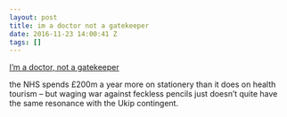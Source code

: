 ```yaml
---
layout: post
title: im a doctor not a gatekeeper
date: 2016-11-23 14:00:41 Z
tags: []
---
```

[I’m a doctor, not a gatekeeper](https://www.theguardian.com/commentisfree/2016/nov/22/doctor-health-tourists-passports-patients-migrants-nhs-government-cuts)

the NHS spends £200m a year more on stationery than it does on health tourism – but waging war against feckless pencils just doesn’t quite have the same resonance with the Ukip contingent.
